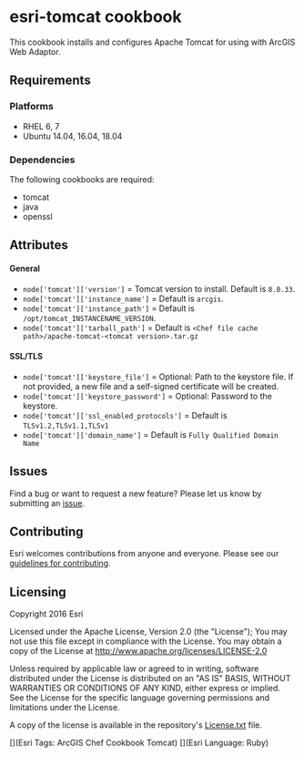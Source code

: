 esri-tomcat cookbook
====================

This cookbook installs and configures Apache Tomcat for using with ArcGIS Web Adaptor.

Requirements
------------

### Platforms

* RHEL 6, 7
* Ubuntu 14.04, 16.04, 18.04

### Dependencies

The following cookbooks are required:
* tomcat
* java
* openssl

Attributes
----------

#### General

* `node['tomcat']['version']` = Tomcat version to install. Default is `8.0.33`.
* `node['tomcat']['instance_name']` = Default is `arcgis`.
* `node['tomcat']['instance_path']` = Default is `/opt/tomcat_INSTANCENAME_VERSION`.
* `node['tomcat']['tarball_path']` = Default is `<Chef file cache path>/apache-tomcat-<tomcat version>.tar.gz`

#### SSL/TLS

* `node['tomcat']['keystore_file']` = Optional: Path to the keystore file. If not provided, a new file and a self-signed certificate will be created.
* `node['tomcat']['keystore_password']` = Optional: Password to the keystore.
* `node['tomcat']['ssl_enabled_protocols']` = Default is `TLSv1.2,TLSv1.1,TLSv1`
* `node['tomcat']['domain_name']` = Default is `Fully Qualified Domain Name`

## Issues

Find a bug or want to request a new feature?  Please let us know by submitting an [issue](https://github.com/Esri/arcgis-cookbook/issues).

## Contributing

Esri welcomes contributions from anyone and everyone. Please see our [guidelines for contributing](https://github.com/esri/contributing).

Licensing
---------

Copyright 2016 Esri

Licensed under the Apache License, Version 2.0 (the "License");
You may not use this file except in compliance with the License.
You may obtain a copy of the License at
   http://www.apache.org/licenses/LICENSE-2.0

Unless required by applicable law or agreed to in writing, software
distributed under the License is distributed on an "AS IS" BASIS,
WITHOUT WARRANTIES OR CONDITIONS OF ANY KIND, either express or implied.
See the License for the specific language governing permissions and
limitations under the License.

A copy of the license is available in the repository's [License.txt](https://github.com/Esri/arcgis-cookbook/blob/master/License.txt?raw=true) file.

[](Esri Tags: ArcGIS Chef Cookbook Tomcat)
[](Esri Language: Ruby)
